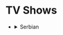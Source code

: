# TV Shows

<ul>
  <li>
    <details>
      <summary>Serbian</summary>
      <ul>
        <li><a href="https://sr.wikipedia.org/sr-ec/%D0%A1%D1%80%D0%B5%D1%9B%D0%BD%D0%B8_%D1%99%D1%83%D0%B4%D0%B8">
          Срећни Људи (1993 - 1996)
        </a></li>
        <li><a href="https://sr.wikipedia.org/sr-ec/%D0%A0%D0%B0%D1%9A%D0%B5%D0%BD%D0%B8_%D0%BE%D1%80%D0%B0%D0%BE_(%D0%A2%D0%92_%D1%81%D0%B5%D1%80%D0%B8%D1%98%D0%B0)">
          Рањени орао (2008 - 2009)
        </a></li>
      </ul>
    </details>
  </li>
</ul>

